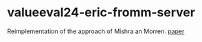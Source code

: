 # valueeval24-eric-fromm-server
Reimplementation of the approach of Mishra an Morren. [paper](https://touche.webis.de/publications.html#mishra_2024)
